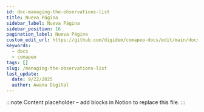 ```yaml
---
id: doc-managing-the-observations-list
title: Nueva Página
sidebar_label: Nueva Página
sidebar_position: 16
pagination_label: Nueva Página
custom_edit_url: https://github.com/digidem/comapeo-docs/edit/main/docs/reviewing-observations/managing-the-observations-list.md
keywords:
  - docs
  - comapeo
tags: []
slug: /managing-the-observations-list
last_update:
  date: 9/22/2025
  author: Awana Digital
---
```


<!-- Placeholder content generated automatically because the Notion page is missing a Website Block. -->

:::note
Content placeholder – add blocks in Notion to replace this file.
:::
